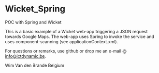 # Wicket_Spring
POC with Spring and Wicket

This is a basic example of a Wicket web-app triggering a JSON request towards Google Maps. The web-app uses Spring to invoke 
the service and uses component-scanning (see applicationContext.xml).

For questions or remarks, use github or drop me an e-mail @ info@ictdynamic.be. 

Wim Van den Brande 
Belgium 
